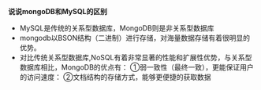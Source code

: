 **说说mongoDB和MySQL的区别**

- MySQL是传统的关系型数据库，MongoDB则是非关系型数据库
- mongodb以BSON结构（二进制）进行存储，对海量数据存储有着很明显的优势。
- 对比传统关系型数据库,NoSQL有着非常显著的性能和扩展性优势，与关系型数据库相比，MongoDB的优点有： ①弱一致性（最终一致），更能保证用户的访问速度： ②文档结构的存储方式，能够更便捷的获取数据
